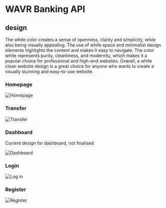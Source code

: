 # WAVR Banking API


## design


The white color creates a sense of openness, clarity and simplicity, while also being visually appealing. The use of white space and minimalist design elements highlights the content and makes it easy to navigate. 
The color white represents purity, cleanliness, and modernity, which makes it a popular choice for professional and high-end websites. Overall, a white clean website design is a great choice for anyone who wants to create a visually stunning and easy-to-use website.


### Homepage


![Homepage](https://github.com/sahibthecreator/Java-Banking-App-REST-API/assets/90270910/cc61c611-92c4-49af-a7ea-1ea9816c7b0f)


### Transfer 


![Transfer](https://github.com/sahibthecreator/Java-Banking-App-REST-API/assets/90270910/7e8803a2-bd4c-4a26-a598-41ea5c62a081)


### Dashboard
Current design for dashboard, not finalised

![Dashboard](https://github.com/sahibthecreator/Java-Banking-App-REST-API/assets/90270910/8249664b-c1d1-47ed-a456-bf24afa8032f)

### Login

![Log in](https://github.com/sahibthecreator/Java-Banking-App-REST-API/assets/90270910/c46d9340-9bd7-420d-8a79-a50ebd90440a)

### Register

![Register](https://github.com/sahibthecreator/Java-Banking-App-REST-API/assets/90270910/1d0a2817-c4c9-4427-82aa-85d2a30eff04)
